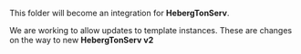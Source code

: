 This folder will become an integration for **HebergTonServ**.

We are working to allow updates to template instances.
These are changes on the way to new **HebergTonServ v2**
